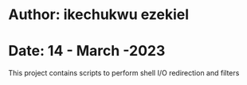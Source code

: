 # Author:  ikechukwu ezekiel
# Date: 14 - March -2023

This project contains scripts to perform
shell I/O redirection and filters
